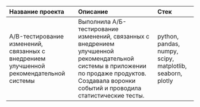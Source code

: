 | Название проекта | Описание  |  Стек |
| :------------------- | :----------------------------------------- |:---------------------------|
| A/B-тестирование изменений, связанных с внедрением улучшенной рекомендательной системы | Выполнила А/Б-тестирование изменений, связанных с внедрением улучшенной рекомендательной системы в приложении по продаже продуктов. Создавала воронки событий и проводила статистические тесты. | python, pandas, numpy, scipy, matplotlib, seaborn, plotly|

